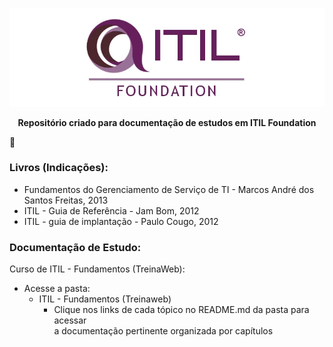 ﻿<div align="center">
 
 ![ITIL Foundation Logo](ITIL%20-%20Fundamentos%20(Treinaweb)/imagens/itil-foundation-logo.png)

  **Repositório criado para documentação de estudos em ITIL Foundation**
</div>

📒 
### Livros (Indicações): 

+ Fundamentos do Gerenciamento de Serviço de TI - Marcos André dos Santos Freitas, 2013
+ ITIL - Guia de Referência - Jam Bom, 2012
+ ITIL - guia de implantação - Paulo Cougo, 2012

### Documentação de Estudo:
Curso de ITIL - Fundamentos (TreinaWeb): 

+ Acesse a pasta: 
  + ITIL - Fundamentos (Treinaweb) 
    + Clique nos links de cada tópico no README.md da pasta para acessar<br> a documentação pertinente organizada por capítulos
